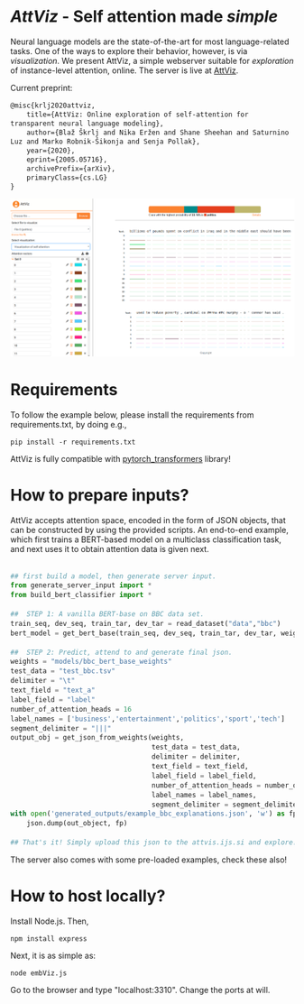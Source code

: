 # _AttViz_ - Self attention made *simple*

Neural language models are the state-of-the-art for most language-related tasks. One of the ways to explore their behavior, however, is via _visualization_. We present AttViz, a simple webserver suitable for *exploration* of instance-level attention, online.
The server is live at [AttViz](http://attviz.ijs.si).

Current preprint:
```
@misc{krlj2020attviz,
    title={AttViz: Online exploration of self-attention for transparent neural language modeling},
    author={Blaž Škrlj and Nika Eržen and Shane Sheehan and Saturnino Luz and Marko Robnik-Šikonja and Senja Pollak},
    year={2020},
    eprint={2005.05716},
    archivePrefix={arXiv},
    primaryClass={cs.LG}
}
```
![AttViz image](images/exampleview1.png)

# Requirements
To follow the example below, please install the requirements from requirements.txt, by doing e.g.,
```
pip install -r requirements.txt
```

AttViz is fully compatible with [pytorch_transformers](https://github.com/huggingface/transformers) library!
# How to prepare inputs?
AttViz accepts attention space, encoded in the form of JSON objects, that can be constructed by using the provided scripts. An end-to-end example, which first trains a BERT-based model on a multiclass classification task, and next uses it to obtain attention data
is given next.

```python

## first build a model, then generate server input.
from generate_server_input import *
from build_bert_classifier import *

##  STEP 1: A vanilla BERT-base on BBC data set.
train_seq, dev_seq, train_tar, dev_tar = read_dataset("data","bbc")
bert_model = get_bert_base(train_seq, dev_seq, train_tar, dev_tar, weights_dir = "transformer_weights", cuda = False)

##  STEP 2: Predict, attend to and generate final json.
weights = "models/bbc_bert_base_weights"
test_data = "test_bbc.tsv"
delimiter = "\t"
text_field = "text_a"
label_field = "label"
number_of_attention_heads = 16
label_names = ['business','entertainment','politics','sport','tech']
segment_delimiter = "|||"
output_obj = get_json_from_weights(weights,
                                   test_data = test_data,
                                   delimiter = delimiter,
                                   text_field = text_field,
                                   label_field = label_field,
                                   number_of_attention_heads = number_of_attention_heads,
                                   label_names = label_names,
                                   segment_delimiter = segment_delimiter)
with open('generated_outputs/example_bbc_explanations.json', 'w') as fp:
    json.dump(out_object, fp)
    
## That's it! Simply upload this json to the attvis.ijs.si and explore!
```

The server also comes with some pre-loaded examples, check these also!

# How to host locally?
Install Node.js. Then,
```
npm install express
```

Next, it is as simple as:
```
node embViz.js
```

Go to the browser and type "localhost:3310". Change the ports at will.